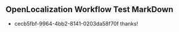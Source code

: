 ## OpenLocalization Workflow Test MarkDown
* cecb5fbf-9964-4bb2-8141-0203da58f70f thanks!

<!--HONumber=Jan17_HO1-->


